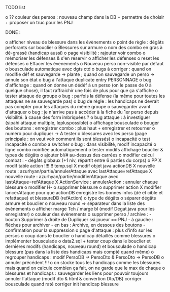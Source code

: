 
TODO list

  o ?? couleur des persos : nouveau champ dans la DB + permettre de choisir + proposer un truc pour les PNJ
 

DONE :

 o afficher niveau de blessure dans les évènements
 o point de règle : dégâts perforants sur bouclier
 o Blessures sur armure
 o nom des combo en gras à dé-grassé (handicap aussi) 
 o page visibilité : rajouter voir combo
 o mémoriser les défenses & s'en reservir
 o afficher les défenses
 o reset les défenses
 o Effacer les évenements
 o Nouveau perso non-visible par défaut
 o bousculade automatique avec dgts ctd
 o bugs à corriger : quand on modifie déf et sauvegarde -> plante ; quand on sauvegarde un perso -> annule son état
 o bug à l'attaque duplicate entry PERSONNAGE
 o bug d'affichage : quand on donne un dédéf à un perso (on le passe de 0 à quelque chose), il faut raffraichir une fois de plus pour que ça s'affiche
 o tester attaque de groupe
 	o bug : parfois la défense (la même pour toutes les attaques ne se sauvegarde pas)
 	o bug de règle : les handicaps ne devrait pas compter pour les attaques du même groupe
 o sauvegarder avant d'attaquer
 o bug : je n'arrive pas à accéder à la fiche du 1er perso depuis visibilité. à cause des form imbriquées ?
 o bug attaque : à investiguer (sipahi attaque multiple, lepluspossible)
 o affichage bousculade
 o bouger des boutons : enregistrer combo : plus haut + enregistrer et retourner
 o numéro pour dupliquer -> A tester
 o blessures avec les perso (page principale : on veut voir comment ils sont blessés)
 o incapacité
 o test incapacité
 o combo a switcher
  o bug : dans visibilité, modif incapacité
  o ligne combo noirifiée automatiquement
  o tester modifs affichage bouclier & types de dégâts
  o ajouter bl/# au-dessus des carrées
  o modifier calcul combat : 
  	- dégâts globaux (+1 niv, répartit entre 6 parties du corps)
  o PP
  	X modif table action !!!!!!! temp.sql
  	X modif objet java actionDB
  	X nouvelle route : azurhyan/partie/annulerAttaque avec lastAttaque=refAttaque
  	X nouvelle route : azurhyan/partie/modifierAttaque avec lastAttaque=refAttaque
  	X ActionService : annulerAction :
  		annuler chaque blessure
  		o modifier H-
  		o supprimer blessure
  		o supprimer action
  	X modifier lancerAttaque pour que actionDB enregistre les bonnes infos (dé et cible et refattaque)
  		et blessureDB (refAction)
  o type de dégâts
  o séparer dégâts armure et bouclier
  o nouveau round => séparateur dans la liste des évènements
  o afficher marge Tch / marge bl (modif Degat.java pour les enregistrer)
  o couleur des évènements
  o supprimer perso / archive :
	- bouton Supprimer à droite de Dupliquer ssi joueur == PNJ
  	- à gauche : flèches pour archiver
  	- en bas : Archive, en dessous des boutons
  	- confirmation pour la suppression
  o page d'attaque : plus d'info sur les persos
  o coup dans le bouclier
  o handicap détaillés comme blessures
  o implémenter bousculade
  o data2.sql + tester coup dans le bouclier et dernières modifs (handicaps, nouveau round) et bousculade
    o handicap blessure (pas dans la liste des handicaps mais compté quand même)
  o regrouper handicaps : modif PersoDB -> PersoDto & PersoDto -> PersoDB
  	o annuler précédent !!!
  	o on stocke tous les handicaps comme les blessures mais quand on calcule combien ça fait, on ne garde que le max de chaque
   o blessures et handicaps : sauvegarder les liens pour pouvoir toujours annuler l'attaque (modif dto & html & convertion Dto/DB)
 corriger bousculade quand raté
 corriger init handicap blessure

 
  

  
